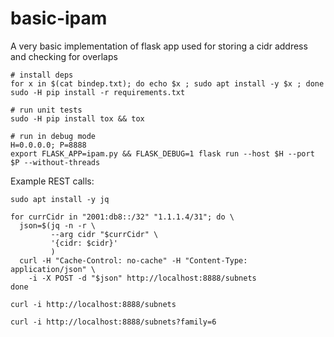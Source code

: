 # basic-ipam

A very basic implementation of flask app used
for storing a cidr address and checking for overlaps

```
# install deps
for x in $(cat bindep.txt); do echo $x ; sudo apt install -y $x ; done
sudo -H pip install -r requirements.txt

# run unit tests
sudo -H pip install tox && tox

# run in debug mode
H=0.0.0.0; P=8888
export FLASK_APP=ipam.py && FLASK_DEBUG=1 flask run --host $H --port $P --without-threads
```

Example REST calls:

```
sudo apt install -y jq

for currCidr in "2001:db8::/32" "1.1.1.4/31"; do \
  json=$(jq -n -r \
         --arg cidr "$currCidr" \
         '{cidr: $cidr}'
         )
  curl -H "Cache-Control: no-cache" -H "Content-Type: application/json" \
    -i -X POST -d "$json" http://localhost:8888/subnets
done

curl -i http://localhost:8888/subnets

curl -i http://localhost:8888/subnets?family=6
```